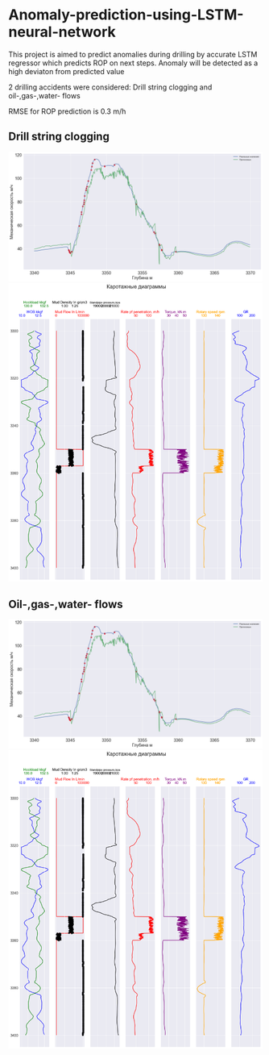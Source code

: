 # Anomaly-prediction-using-LSTM-neural-network

This project is aimed to predict anomalies during drilling by accurate LSTM regressor which predicts ROP on next steps. Anomaly will be detected as a high deviaton from predicted value

2 drilling accidents were considered: Drill string clogging and oil-,gas-,water- flows

RMSE for ROP prediction is 0.3 m/h


## Drill string clogging
![alt text](https://github.com/Genndoso/Anomaly-prediction-using-LSTM-neural-network/blob/main/2%20case.%20Oil%2Cgas%2Cwater%20flows/Performance.png)
![alt text](https://github.com/Genndoso/Anomaly-prediction-using-LSTM-neural-network/blob/main/2%20case.%20Oil%2Cgas%2Cwater%20flows/logs.png)



## Oil-,gas-,water- flows
![alt text](https://github.com/Genndoso/Anomaly-prediction-using-LSTM-neural-network/blob/main/2%20case.%20Oil%2Cgas%2Cwater%20flows/Performance.png)
![alt text](https://github.com/Genndoso/Anomaly-prediction-using-LSTM-neural-network/blob/main/2%20case.%20Oil%2Cgas%2Cwater%20flows/logs.png)

